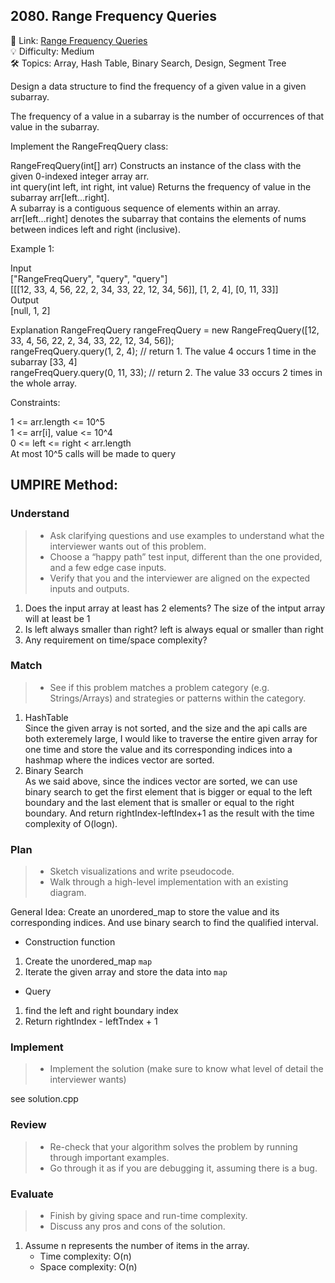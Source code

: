 ## 2080. Range Frequency Queries
🔗 Link: [Range Frequency Queries](https://leetcode.com/problems/range-frequency-queries/description/)  
💡 Difficulty: Medium  
🛠️ Topics: Array, Hash Table, Binary Search, Design, Segment Tree 

Design a data structure to find the frequency of a given value in a given subarray.

The frequency of a value in a subarray is the number of occurrences of that value in the subarray.  

Implement the RangeFreqQuery class:  

RangeFreqQuery(int[] arr) Constructs an instance of the class with the given 0-indexed integer array arr.  
int query(int left, int right, int value) Returns the frequency of value in the subarray arr[left...right].  
A subarray is a contiguous sequence of elements within an array. arr[left...right] denotes the subarray that contains the elements of nums between indices left and right (inclusive).

 

Example 1:  
  
Input  
["RangeFreqQuery", "query", "query"]  
[[[12, 33, 4, 56, 22, 2, 34, 33, 22, 12, 34, 56]], [1, 2, 4], [0, 11, 33]]  
Output  
[null, 1, 2]  

Explanation
RangeFreqQuery rangeFreqQuery = new RangeFreqQuery([12, 33, 4, 56, 22, 2, 34, 33, 22, 12, 34, 56]);  
rangeFreqQuery.query(1, 2, 4); // return 1. The value 4 occurs 1 time in the subarray [33, 4]  
rangeFreqQuery.query(0, 11, 33); // return 2. The value 33 occurs 2 times in the whole array.  
 

Constraints:

1 <= arr.length <= 10^5  
1 <= arr[i], value <= 10^4  
0 <= left <= right < arr.length  
At most 10^5 calls will be made to query  

## UMPIRE Method:

### Understand
> - Ask clarifying questions and use examples to understand what the interviewer wants out of this problem.
> - Choose a “happy path” test input, different than the one provided, and a few edge case inputs.
> - Verify that you and the interviewer are aligned on the expected inputs and outputs.
1. Does the input array at least has 2 elements?
   The size of the intput array will at least be 1
3. Is left always smaller than right?
   left is always equal or smaller than right
4. Any requirement on time/space complexity?
### Match
> - See if this problem matches a problem category (e.g. Strings/Arrays) and strategies or patterns within the category.
1. HashTable  
   Since the given array is not sorted, and the size and the api calls are both exteremely large, I would like to traverse the entire given array for one time and store the value and
   its corresponding indices into a hashmap where the indices vector are sorted.
2. Binary Search  
   As we said above, since the indices vector are sorted, we can use binary search to get the first element that is bigger or equal to the left boundary and the last element that is
   smaller or equal to the right boundary. And return rightIndex-leftIndex+1 as the result with the time complexity of O(logn).      
### Plan
> - Sketch visualizations and write pseudocode.
> - Walk through a high-level implementation with an existing diagram.

General Idea: Create an unordered_map to store the value and its corresponding indices. And use binary search to find the qualified interval. 
- Construction function
1. Create the unordered_map `map`
2. Iterate the given array and store the data into `map`
- Query
1. find the left and right boundary index
2. Return rightIndex - leftTndex + 1

### Implement
> - Implement the solution (make sure to know what level of detail the interviewer wants)  

see solution.cpp
### Review
> - Re-check that your algorithm solves the problem by running through important examples.
> - Go through it as if you are debugging it, assuming there is a bug.
### Evaluate
> - Finish by giving space and run-time complexity.
> - Discuss any pros and cons of the solution.
1. Assume n represents the number of items in the array.
   - Time complexity: O(n)
   - Space complexity: O(n)

